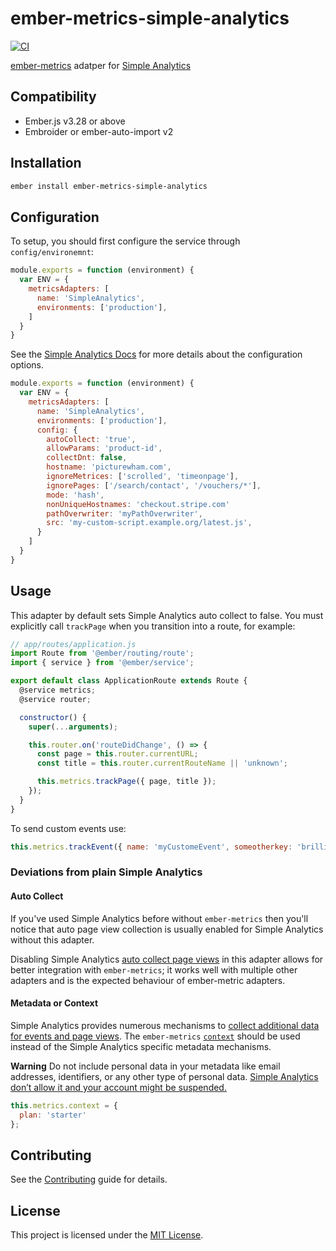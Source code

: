 ember-metrics-simple-analytics
==============================================================================

[![CI](https://github.com/mrloop/ember-metrics-simple-analytics/actions/workflows/ci.yml/badge.svg)](https://github.com/mrloop/ember-metrics-simple-analytics/actions/workflows/ci.yml)

[ember-metrics](https://github.com/adopted-ember-addons/ember-metrics) adatper for [Simple Analytics](https://simpleanalytics.com/)


Compatibility
------------------------------------------------------------------------------

* Ember.js v3.28 or above
* Embroider or ember-auto-import v2


Installation
------------------------------------------------------------------------------

```sh
ember install ember-metrics-simple-analytics
```


Configuration
------------------------------------------------------------------------------

To setup, you should first configure the service through `config/environemnt`:
```js
module.exports = function (environment) {
  var ENV = {
    metricsAdapters: [
      name: 'SimpleAnalytics',
      environments: ['production'],
    ]
  }
}
```

See the [Simple Analytics Docs](https://docs.simpleanalytics.com) for more details about the configuration options.

```js
module.exports = function (environment) {
  var ENV = {
    metricsAdapters: [
      name: 'SimpleAnalytics',
      environments: ['production'],
      config: {
        autoCollect: 'true',
        allowParams: 'product-id',
        collectDnt: false,
        hostname: 'picturewham.com',
        ignoreMetrices: ['scrolled', 'timeonpage'],
        ignorePages: ['/search/contact', '/vouchers/*'],
        mode: 'hash',
        nonUniqueHostnames: 'checkout.stripe.com'
        pathOverwriter: 'myPathOverwriter',
        src: 'my-custom-script.example.org/latest.js',
      }
    ]
  }
}
```


Usage
------------------------------------------------------------------------------

This adapter by default sets Simple Analytics auto collect to false. You must explicitly call `trackPage` when you transition into a route, for example:

```js
// app/routes/application.js
import Route from '@ember/routing/route';
import { service } from '@ember/service';

export default class ApplicationRoute extends Route {
  @service metrics;
  @service router;

  constructor() {
    super(...arguments);

    this.router.on('routeDidChange', () => {
      const page = this.router.currentURL;
      const title = this.router.currentRouteName || 'unknown';

      this.metrics.trackPage({ page, title });
    });
  }
}
```

To send custom events use:

```js
this.metrics.trackEvent({ name: 'myCustomeEvent', someotherkey: 'brilliant' });
```

### Deviations from plain Simple Analytics

#### Auto Collect

If you've used Simple Analytics before without `ember-metrics` then you'll notice that auto page view collection is usually enabled for Simple Analytics without this adapter.

Disabling Simple Analytics [auto collect page views](https://docs.simpleanalytics.com/trigger-custom-page-views) in this adapter allows for better integration with `ember-metrics`; it works well with multiple other adapters and is the expected behaviour of ember-metric adapters.

#### Metadata or Context

Simple Analytics provides numerous mechanisms to [collect additional data for events and page views](https://docs.simpleanalytics.com/metadata). The `ember-metrics` [`context`](https://github.com/adopted-ember-addons/ember-metrics#context) should be used instead of the Simple Analytics specific metadata mechanisms.

**Warning**
Do not include personal data in your metadata like email addresses, identifiers, or any other type of personal data. [Simple Analytics don’t allow it and your account might be suspended.](https://docs.simpleanalytics.com/metadata)

```js
this.metrics.context = {
  plan: 'starter'
};
```


Contributing
------------------------------------------------------------------------------

See the [Contributing](CONTRIBUTING.md) guide for details.


License
------------------------------------------------------------------------------

This project is licensed under the [MIT License](LICENSE.md).
